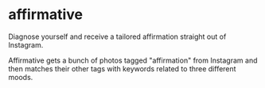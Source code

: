 # affirmative
Diagnose yourself and receive a tailored affirmation straight out of Instagram.

Affirmative gets a bunch of photos tagged "affirmation" from Instagram and then matches their other tags with keywords related to three different moods.
